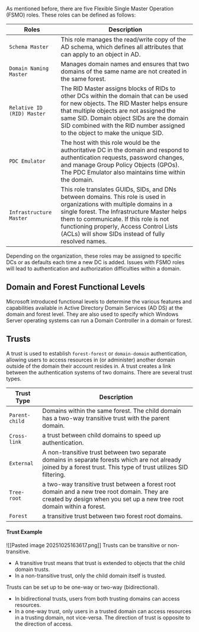 As mentioned before, there are five Flexible Single Master Operation (FSMO) roles. These roles can be defined as follows:

| **Roles**                  | **Description**                                                                                                                                                                                                                                                                                                    |
| -------------------------- | ------------------------------------------------------------------------------------------------------------------------------------------------------------------------------------------------------------------------------------------------------------------------------------------------------------------ |
| `Schema Master`            | This role manages the read/write copy of the AD schema, which defines all attributes that can apply to an object in AD.                                                                                                                                                                                            |
| `Domain Naming Master`     | Manages domain names and ensures that two domains of the same name are not created in the same forest.                                                                                                                                                                                                             |
| `Relative ID (RID) Master` | The RID Master assigns blocks of RIDs to other DCs within the domain that can be used for new objects. The RID Master helps ensure that multiple objects are not assigned the same SID. Domain object SIDs are the domain SID combined with the RID number assigned to the object to make the unique SID.          |
| `PDC Emulator`             | The host with this role would be the authoritative DC in the domain and respond to authentication requests, password changes, and manage Group Policy Objects (GPOs). The PDC Emulator also maintains time within the domain.                                                                                      |
| `Infrastructure Master`    | This role translates GUIDs, SIDs, and DNs between domains. This role is used in organizations with multiple domains in a single forest. The Infrastructure Master helps them to communicate. If this role is not functioning properly, Access Control Lists (ACLs) will show SIDs instead of fully resolved names. |
Depending on the organization, these roles may be assigned to specific DCs or as defaults each time a new DC is added. Issues with FSMO roles will lead to authentication and authorization difficulties within a domain.
## Domain and Forest Functional Levels
Microsoft introduced functional levels to determine the various features and capabilities available in Active Directory Domain Services (AD DS) at the domain and forest level. They are also used to specify which Windows Server operating systems can run a Domain Controller in a domain or forest.
## Trusts
A trust is used to establish `forest-forest` or `domain-domain` authentication, allowing users to access resources in (or administer) another domain outside of the domain their account resides in. A trust creates a link between the authentication systems of two domains.
There are several trust types.

|**Trust Type**|**Description**|
|---|---|
|`Parent-child`|Domains within the same forest. The child domain has a two-way transitive trust with the parent domain.|
|`Cross-link`|a trust between child domains to speed up authentication.|
|`External`|A non-transitive trust between two separate domains in separate forests which are not already joined by a forest trust. This type of trust utilizes SID filtering.|
|`Tree-root`|a two-way transitive trust between a forest root domain and a new tree root domain. They are created by design when you set up a new tree root domain within a forest.|
|`Forest`|a transitive trust between two forest root domains.|
#### Trust Example
![[Pasted image 20251025163617.png]]
Trusts can be transitive or non-transitive.
- A transitive trust means that trust is extended to objects that the child domain trusts.
- In a non-transitive trust, only the child domain itself is trusted.

Trusts can be set up to be one-way or two-way (bidirectional).
- In bidirectional trusts, users from both trusting domains can access resources.
- In a one-way trust, only users in a trusted domain can access resources in a trusting domain, not vice-versa. The direction of trust is opposite to the direction of access.